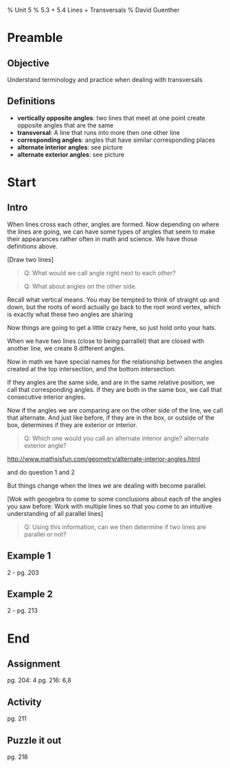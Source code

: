 % Unit 5
% 5.3 + 5.4 Lines + Transversals
% David Guenther

# Preamble

## Objective

Understand terminology and practice when dealing with transversals

## Definitions

* **vertically opposite angles**: two lines that meet at one point create opposite angles that are the same
* **transversal**: A line that runs into more then one other line
* **corresponding angles**: angles that have similar corresponding places
* **alternate interior angles**: see picture
* **alternate exterior angles**: see picture


# Start

## Intro

When lines cross each other, angles are formed. Now depending on where the lines are going, we can have some types of angles that seem to make their appearances rather often in math and science. We have those definitions above.

[Draw two lines]

> Q: What would we call angle right next to each other?

> Q: What about angles on the other side.

Recall what vertical means. You may be tempted to think of straight up and down, but the roots of word actually go back to the root word vertex, which is exactly what these two angles are sharing

Now things are going to get a little crazy here, so just hold onto your hats.

When we have two lines (close to being parrallel) that are closed with another line, we create 8 different angles.

Now in math we have special names for the relationship between the angles created at the top intersection, and the bottom intersection.

If they angles are the same side, and are in the same relative position, we call that corresponding angles. If they are both in the same box, we call that consecutive interior angles.

Now if the angles we are comparing are on the other side of the line, we call that alternate. And just like before, if they are in the box, or outside of the box, determines if they are exterior or interior.

> Q: Which one would you call an alternate interior angle? alternate exterior angle?

http://www.mathsisfun.com/geometry/alternate-interior-angles.html

and do question 1 and 2

But things change when the lines we are dealing with become parallel.

[Wok with geogebra to come to some conclusions about each of the angles you saw before: Work with  multiple lines so that you come to an intuitive understanding of all parallel lines]

> Q: Using this information, can we then determine if two lines are parallel or not?

## Example 1

2 - pg. 203

## Example 2

2 - pg. 213

# End

## Assignment

pg. 204: 4
pg. 216: 6,8

## Activity

pg. 211

## Puzzle it out

pg. 218

